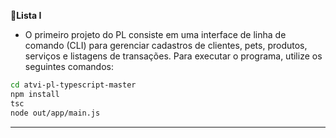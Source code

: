 :dart:**Lista I**
- O primeiro projeto do PL consiste em uma interface de linha de comando (CLI) para gerenciar cadastros de clientes, pets, produtos, serviços e listagens de transações.
Para executar o programa, utilize os seguintes comandos:

```bash
cd atvi-pl-typescript-master
npm install
tsc
node out/app/main.js
```
________________________________________________________________________________________________________________________________________________________________________________
